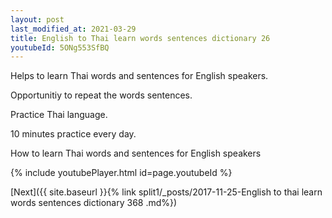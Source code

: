 ```yaml
---
layout: post
last_modified_at: 2021-03-29
title: English to Thai learn words sentences dictionary 26 
youtubeId: 5ONg553SfBQ
---
```

 
 
Helps to learn Thai words and sentences for English speakers.

Opportunitiy to repeat the words sentences. 

Practice Thai language. 
 
10 minutes practice every day. 
 
How to learn Thai words and sentences for English speakers 
 
{% include youtubePlayer.html id=page.youtubeId %}
 
 
[Next]({{ site.baseurl }}{% link  split1/_posts/2017-11-25-English to thai learn words sentences dictionary 368 .md%})
 
